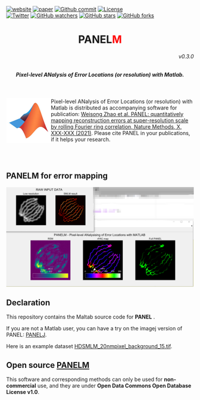 
[![website](https://img.shields.io/badge/website-up-green.svg)](https://weisongzhao.github.io/PANELM/)
[![paper](https://img.shields.io/badge/paper-nat.%20methods-black.svg)](https://www.nature.com/nmeth/)
[![Github commit](https://img.shields.io/github/last-commit/WeisongZhao/PANELM)](https://github.com/WeisongZhao/PANELM/)
[![License](https://img.shields.io/github/license/WeisongZhao/PANELM)](https://github.com/WeisongZhao/PANELM/blob/master/LICENSE/)<br>
[![Twitter](https://img.shields.io/twitter/follow/weisong_zhao?label=weisong)](https://twitter.com/weisong_zhao/status/1370308101690118146)
[![GitHub watchers](https://img.shields.io/github/watchers/WeisongZhao/PANELM?style=social)](https://github.com/WeisongZhao/PANELM/) 
[![GitHub stars](https://img.shields.io/github/stars/WeisongZhao/PANELM?style=social)](https://github.com/WeisongZhao/PANELM/) 
[![GitHub forks](https://img.shields.io/github/forks/WeisongZhao/PANELM?style=social)](https://github.com/WeisongZhao/PANELM/)

<p>
<h1 align="center">PANEL<font color="red">M</font></h1>
<h6 align="right">v0.3.0</h6>
<h5 align="center">Pixel-level ANalysis of Error Locations (or resolution) with Matlab.</h5>
</p>
<br>
<p>
<img src='./img/MATLAB.jpg' align="left" width=120>
</p>

Pixel-level ANalysis of Error Locations (or resolution) with Matlab is distributed as accompanying software for publication: [Weisong Zhao et al. PANEL: quantitatively mapping reconstruction errors at super-resolution scale by rolling Fourier ring correlation, Nature Methods, X, XXX-XXX (2021)](https://www.nature.com/nmeth/). Please cite PANEL in your publications, if it helps your research.

<br>
<br>

## PANELM for error mapping
<p align='center'>
<img src='./img/PANELM.png' align="center" width=900>
</p>


## Declaration
This repository contains the Maltab source code for <b>PANEL</b> .  

If you are not a Matlab user, you can have a try on the imagej version of PANEL: [PANELJ](https://github.com/WeisongZhao/PANELJ).

Here is an example dataset [HDSMLM_20nmpixel_background_15.tif](https://github.com/WeisongZhao/PANELM/releases/download/v0.3.0/HDSMLM_20nmpixel_background_15.tif).

## Open source [PANELM](https://github.com/WeisongZhao/PANELM)
This software and corresponding methods can only be used for **non-commercial** use, and they are under **Open Data Commons Open Database License v1.0**.

